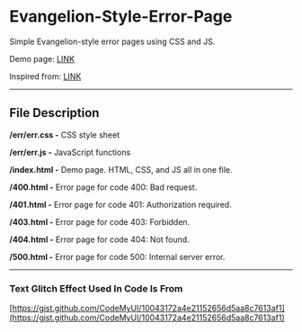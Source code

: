 # Evangelion-Style-Error-Page

Simple Evangelion-style error pages using CSS and JS.

Demo page: [LINK](https://glao274.github.io/Evangelion-Style-Hexagon-Warning-Error-Page/)

Inspired from: [LINK](https://www.reddit.com/r/evangelion/comments/13ijtcw/error_page/)

***

## File Description

**/err/err.css -** CSS style sheet

**/err/err.js -** JavaScript functions

**/index.html -** Demo page. HTML, CSS, and JS all in one file.&#x20;

**/400.html -** Error page for code 400: Bad request.

**/401.html -** Error page for code 401: Authorization required.

**/403.html -** Error page for code 403: Forbidden.

**/404.html -** Error page for code 404: Not found.

**/500.html -** Error page for code 500: Internal server error.

***

### Text Glitch Effect Used In Code Is From

[https://gist.github.com/CodeMyUI/10043172a4e21152656d5aa8c7613af1](https://gist.github.com/CodeMyUI/10043172a4e21152656d5aa8c7613af1)
